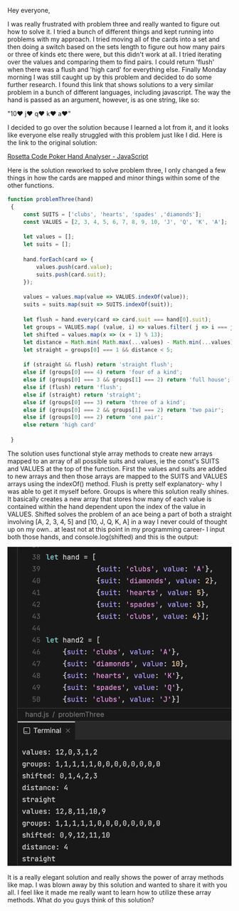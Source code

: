 Hey everyone,

I was really frustrated with problem three and really wanted to figure out how to solve it. I tried a bunch of different things and kept running into problems with my approach. I tried moving all of the cards into a set and then doing a switch based on the sets length to figure out how many pairs or three of kinds etc there were, but this didn't work at all. I tried iterating over the values and comparing them to find pairs. I could return 'flush' when there was a flush and 'high card' for everything else. Finally Monday morning I was still caught up by this problem and decided to do some further research. I found this link that shows solutions to a very similar problem in a bunch of different languages, including javascript. The way the hand is passed as an argument, however, is as one string, like so:

"10♥ j♥ q♥ k♥ a♥"

I decided to go over the solution because I learned a lot from it, and it looks like everyone else really struggled with this problem just like I did. Here is the link to the original solution:

[Rosetta Code Poker Hand Analyser - JavaScript](https://rosettacode.org/wiki/Poker_hand_analyser#JavaScript)

Here is the solution reworked to solve problem three, I only changed a few things in how the cards are mapped and minor things within some of the other functions.

```javascript
function problemThree(hand)
 {
     const SUITS = ['clubs', 'hearts', 'spades' ,'diamonds'];
     const VALUES = [2, 3, 4, 5, 6, 7, 8, 9, 10, 'J', 'Q', 'K', 'A'];

     let values = [];
     let suits = [];

     hand.forEach(card => {
         values.push(card.value);
         suits.push(card.suit);
     });

     values = values.map(value => VALUES.indexOf(value));
     suits = suits.map(suit => SUITS.indexOf(suit));

     let flush = hand.every(card => card.suit === hand[0].suit);
     let groups = VALUES.map( (value, i) => values.filter( j => i === j ).length ).sort( (x, y) => x - y ).reverse();
     let shifted = values.map(x => (x + 1) % 13);
     let distance = Math.min( Math.max(...values) - Math.min(...values), Math.max(...shifted) - Math.min(...shifted));
     let straight = groups[0] === 1 && distance < 5;

     if (straight && flush) return 'straight flush';
     else if (groups[0] === 4) return 'four of a kind';
     else if (groups[0] === 3 && groups[1] === 2) return 'full house';
     else if (flush) return 'flush';
     else if (straight) return 'straight';
     else if (groups[0] === 3) return 'three of a kind';
     else if (groups[0] === 2 && groups[1] === 2) return 'two pair';
     else if (groups[0] === 2) return 'one pair';
     else return 'high card'

 }
```
The solution uses functional style array methods to create new arrays mapped to an array of all possible suits and values, ie the const's SUITS and VALUES at the top of the function. First the values and suits are added to new arrays and then those arrays are mapped to the SUITS and VALUES arrays using the indexOf() method. Flush is pretty self explanatory- why I was able to get it myself before. Groups is where this solution really shines. It basically creates a new array that stores how many of each value is contained within the hand dependent upon the index of the value in VALUES. Shifted solves the problem of an ace being a part of both a straight involving [A, 2, 3, 4, 5] and [10, J, Q, K, A] in a way I never could of thought up on my own.. at least not at this point in my programming career- I input both those hands, and console.log(shifted) and this is the output:

![img.png](img.png)

It is a really elegant solution and really shows the power of array methods like map. I was blown away by this solution and wanted to share it with you all. I feel like it made me really want to learn how to utilize these array methods. What do you guys think of this solution?